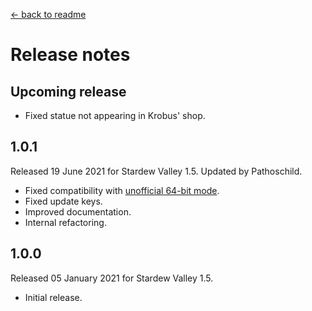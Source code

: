 ﻿﻿[← back to readme](README.md)

# Release notes
## Upcoming release
* Fixed statue not appearing in Krobus' shop.

## 1.0.1
Released 19 June 2021 for Stardew Valley 1.5. Updated by Pathoschild.

* Fixed compatibility with [unofficial 64-bit mode](https://stardewvalleywiki.com/Modding:Migrate_to_64-bit_on_Windows).
* Fixed update keys.
* Improved documentation.
* Internal refactoring.

## 1.0.0
Released 05 January 2021 for Stardew Valley 1.5.

* Initial release.
